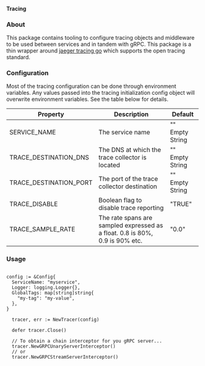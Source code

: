 #### Tracing

### About

This package contains tooling to configure tracing objects and middleware to be used between services and in tandem with gRPC. This package is a thin wrapper around [jaeger tracing go](https://github.com/jaegertracing/jaeger-client-go) which supports the open tracing standard.

### Configuration

Most of the tracing configuration can be done through environment variables. Any values passed into the tracing initialization config object will overwrite environment variables. See the table below for details.

Property| Description | Default
--- | --- | ---
SERVICE_NAME | The service name | "" Empty String
TRACE_DESTINATION_DNS | The DNS at which the trace collector is located | "" Empty String
TRACE_DESTINATION_PORT | The port of the trace collector destination | "" Empty String
TRACE_DISABLE | Boolean flag to disable trace reporting | "TRUE"
TRACE_SAMPLE_RATE | The rate spans are sampled expressed as a float. 0.8 is 80%, 0.9 is 90% etc. | "0.0"


### Usage

```golang

config := &Config{
  ServiceName: "myservice",
  Logger: logging.Logger{},
  GlobalTags: map[string]string{
    "my-tag": "my-value",
  },
}

  tracer, err := NewTracer(config)

  defer tracer.Close()

  // To obtain a chain interceptor for you gRPC server...
  tracer.NewGRPCUnaryServerInterceptor()
  // or
  tracer.NewGRPCStreamServerInterceptor()

```
